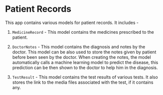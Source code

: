 # Patient Records

This app contains various models for patient records.
It includes - 

1. `MedicineRecord` - This model contains the medicines prescribed to the patient.

2. `DoctorNotes` - This model contains the diagnosis and notes by the doctor. This model can be also used to store the notes given by patient before been seen by the doctor.
When creating the notes, the model automatically calls a machine learning model to predict the disease, this prediction can be then shown to the doctor to help him in the diagnosis.

3. `TestResult` - This model contains the test results of various tests. It also stores the link to the media files associated with the test, if it contains any.